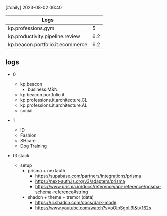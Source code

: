 [#daily]
2023-08-02
06:40

| Logs                             |     |
| -------------------------------- | --- |
| kp.professions.gym               | 5   |
| kp.productivity.pipeline.review  | 6.2 |
| kp.beacon.portfolio.it.ecommerce | 6.2 | 

## logs
- 0
	- kp.beacon
		- business.M&N
	- kp.beacon.portfolio.it
	- kp.professions.it.architecture.CL
	- kp.professions.it.architecture.AL
	- social
- 1
	- ID
	- Fashion
	- SHcare
	- Dog Training


- t3 stack
	- setup
		- prisma + nextauth
			- https://supabase.com/partners/integrations/prisma
			- https://next-auth.js.org/v3/adapters/prisma
			- https://www.prisma.io/docs/reference/api-reference/prisma-schema-reference#string
		- shadcn  + theme + tremor (data)
			- https://ui.shadcn.com/docs/dark-mode
			- https://www.youtube.com/watch?v=oOipSgpII9I&t=162s